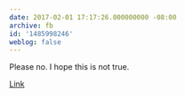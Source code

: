 ```yaml
---
date: 2017-02-01 17:17:26.000000000 -08:00
archive: fb
id: '1485998246'
weblog: false
---
```


Please no. I hope this is not true. 

[Link](http://mobile.reuters.com/article/idUSKBN15G5VO?feedType=RSS&feedName=topNews&utm_source=twitter&utm_medium=Social)
